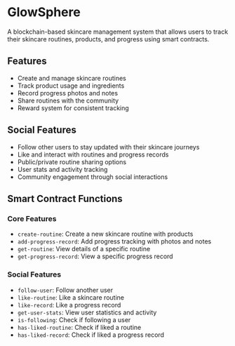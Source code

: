 # GlowSphere

A blockchain-based skincare management system that allows users to track their skincare routines, products, and progress using smart contracts.

## Features
- Create and manage skincare routines
- Track product usage and ingredients
- Record progress photos and notes
- Share routines with the community
- Reward system for consistent tracking

## Social Features
- Follow other users to stay updated with their skincare journeys
- Like and interact with routines and progress records
- Public/private routine sharing options
- User stats and activity tracking
- Community engagement through social interactions

## Smart Contract Functions

### Core Features
- `create-routine`: Create a new skincare routine with products
- `add-progress-record`: Add progress tracking with photos and notes
- `get-routine`: View details of a specific routine
- `get-progress-record`: View a specific progress record

### Social Features
- `follow-user`: Follow another user
- `like-routine`: Like a skincare routine
- `like-record`: Like a progress record
- `get-user-stats`: View user statistics and activity
- `is-following`: Check if following a user
- `has-liked-routine`: Check if liked a routine
- `has-liked-record`: Check if liked a progress record
